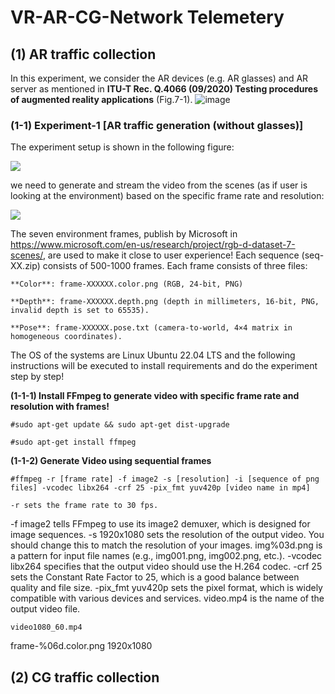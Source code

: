 # VR-AR-CG-Network Telemetery 

## (1) AR traffic collection
In this experiment, we consider the AR devices (e.g. AR glasses) and AR server as mentioned in **ITU-T Rec. Q.4066 (09/2020) Testing procedures of augmented reality applications** (Fig.7-1). 
![image](https://github.com/dcomp-leris/VR-AR-CG-network-telemetry/assets/21206801/dda5bf05-8567-4549-81ac-6a493fdcff9e)

### (1-1) Experiment-1 [AR traffic generation (without glasses)]
The experiment setup is shown in the following figure:

 ![](https://www.googleapis.com/download/storage/v1/b/kaggle-user-content/o/inbox%2F18723381%2F9b91e482bc29c99457ec12b41790d4a2%2FAR%20Senario(60).png?generation=1708380734927241&alt=media)

we need to generate and stream the video from the scenes (as if user is looking at the environment) based on the specific frame rate and resolution:

![](https://www.googleapis.com/download/storage/v1/b/kaggle-user-content/o/inbox%2F18723381%2F7a3bd66e12f7e062465ab4c62aa62347%2FStreams.png?generation=1708380591528417&alt=media)

The seven environment frames, publish by Microsoft in https://www.microsoft.com/en-us/research/project/rgb-d-dataset-7-scenes/, are used to make it close to user experience!
Each sequence (seq-XX.zip) consists of 500-1000 frames. Each frame consists of three files:

    **Color**: frame-XXXXXX.color.png (RGB, 24-bit, PNG)

    **Depth**: frame-XXXXXX.depth.png (depth in millimeters, 16-bit, PNG, invalid depth is set to 65535).

    **Pose**: frame-XXXXXX.pose.txt (camera-to-world, 4×4 matrix in homogeneous coordinates).

The OS of the systems are Linux Ubuntu 22.04 LTS and the following instructions will be executed to install requirements and do the experiment step by step! 

**(1-1-1) Install FFmpeg to generate video with specific frame rate and resolution with frames!**  

    #sudo apt-get update && sudo apt-get dist-upgrade
  
    #sudo apt-get install ffmpeg

**(1-1-2) Generate Video using sequential frames**

    #ffmpeg -r [frame rate] -f image2 -s [resolution] -i [sequence of png files] -vcodec libx264 -crf 25 -pix_fmt yuv420p [video name in mp4]
    
    -r sets the frame rate to 30 fps.
-f image2 tells FFmpeg to use its image2 demuxer, which is designed for image sequences.
-s 1920x1080 sets the resolution of the output video. You should change this to match the resolution of your images.
img%03d.png is a pattern for input file names (e.g., img001.png, img002.png, etc.).
-vcodec libx264 specifies that the output video should use the H.264 codec.
-crf 25 sets the Constant Rate Factor to 25, which is a good balance between quality and file size.
-pix_fmt yuv420p sets the pixel format, which is widely compatible with various devices and services.
video.mp4 is the name of the output video file.

    
    video1080_60.mp4
frame-%06d.color.png
1920x1080

## (2) CG traffic collection
